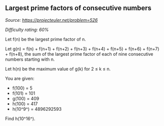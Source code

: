 Largest prime factors of consecutive numbers
--------------------------------------------

*Source: https://projecteuler.net/problem=526*


*Difficulty rating: 60%*

Let f(n) be the largest prime factor of n.

Let g(n) = f(n) + f(n+1) + f(n+2) + f(n+3) + f(n+4) + f(n+5) + f(n+6) +
f(n+7) + f(n+8), the sum of the largest prime factor of each of nine
consecutive numbers starting with n.

Let h(n) be the maximum value of g(k) for 2 ≤ k ≤ n.

You are given:

-   f(100) = 5
-   f(101) = 101
-   g(100) = 409
-   h(100) = 417
-   h(10^9^) = 4896292593

Find h(10^16^).
